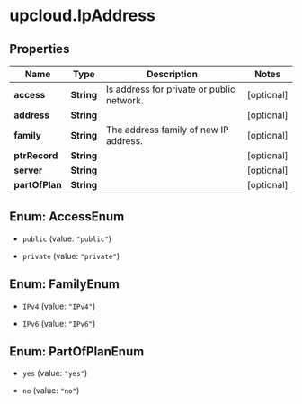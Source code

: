 # upcloud.IpAddress

## Properties
Name | Type | Description | Notes
------------ | ------------- | ------------- | -------------
**access** | **String** | Is address for private or public network. | [optional] 
**address** | **String** |  | [optional] 
**family** | **String** | The address family of new IP address. | [optional] 
**ptrRecord** | **String** |  | [optional] 
**server** | **String** |  | [optional] 
**partOfPlan** | **String** |  | [optional] 


<a name="AccessEnum"></a>
## Enum: AccessEnum


* `public` (value: `"public"`)

* `private` (value: `"private"`)




<a name="FamilyEnum"></a>
## Enum: FamilyEnum


* `IPv4` (value: `"IPv4"`)

* `IPv6` (value: `"IPv6"`)




<a name="PartOfPlanEnum"></a>
## Enum: PartOfPlanEnum


* `yes` (value: `"yes"`)

* `no` (value: `"no"`)




